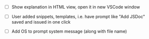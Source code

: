 
- [ ] Show explanation in HTML view, open it in new VSCode window
- [ ] User added snippets, templates, i.e. have prompt like "Add JSDoc" saved and issued in one click
- [ ] Add OS to prompt system message (along with file name)

